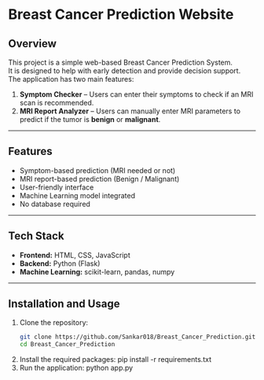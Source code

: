 # Breast Cancer Prediction Website

## Overview
This project is a simple web-based Breast Cancer Prediction System.  
It is designed to help with early detection and provide decision support.  
The application has two main features:
1. **Symptom Checker** – Users can enter their symptoms to check if an MRI scan is recommended.  
2. **MRI Report Analyzer** – Users can manually enter MRI parameters to predict if the tumor is **benign** or **malignant**.

---

## Features
- Symptom-based prediction (MRI needed or not)  
- MRI report-based prediction (Benign / Malignant)  
- User-friendly interface  
- Machine Learning model integrated  
- No database required  

---

## Tech Stack
- **Frontend:** HTML, CSS, JavaScript  
- **Backend:** Python (Flask)  
- **Machine Learning:** scikit-learn, pandas, numpy  

---

## Installation and Usage

1. Clone the repository:
   ```bash
   git clone https://github.com/Sankar018/Breast_Cancer_Prediction.git
   cd Breast_Cancer_Prediction
2. Install the required packages:
    pip install -r requirements.txt
3. Run the application:
    python app.py

